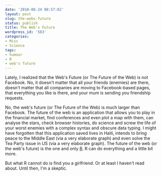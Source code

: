 ```yaml
---
date: '2010-08-24 08:57:02'
layout: post
slug: the-webs-future
status: publish
title: The Web's Future
wordpress_id: '583'
categories:
- Misc
- Science
tags:
- humour
- R
- web's future
---
```


Lately, I realized that the Web's Future (or The Future of the Web) is not Facebook. No, it doesn't matter that all your friends (enemies) are there, doesn't matter that all companies are moving to Facebook-based pages, that everything you like is there, and your mum is sending you friendship requests. 

No, the web's future (or The Future of the Web) is much larger than Facebook. The future of the web is an application that allows you to play in the financial market, find conferences and even plot a map with them, can analyse the stars, check browser histories, do science and screw the life of your worst enemies with a complex syntax and obscure data typing. I might have forgotten that this application saved lives in Haiti, intends to bring peace to the Middle East (via a very elaborate graph) and even solve the Tea Party issue in US (via a very elaborate graph). The future of the web (or the web's future) is the one and only [R](http://www.r-project.org). R can do everything and a little bit more.

But what R cannot do is find you a girlfriend. Or at least I haven't read about. Until then, I'm a skeptic. 
